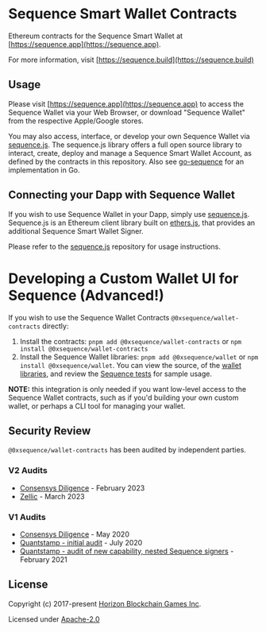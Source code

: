# Sequence Smart Wallet Contracts

Ethereum contracts for the Sequence Smart Wallet at [https://sequence.app](https://sequence.app).

For more information, visit [https://sequence.build](https://sequence.build)

## Usage

Please visit [https://sequence.app](https://sequence.app) to access the Sequence Wallet via your Web Browser, or
download "Sequence Wallet" from the respective Apple/Google stores.

You may also access, interface, or develop your own Sequence Wallet via [sequence.js](https://github.com/0xsequence/sequence.js). The
sequence.js library offers a full open source library to interact, create, deploy and manage a Sequence Smart Wallet Account,
as defined by the contracts in this repository. Also see [go-sequence](https://github.com/0xsequence/go-sequence) for an implementation
in Go.

## Connecting your Dapp with Sequence Wallet

If you wish to use Sequence Wallet in your Dapp, simply use [sequence.js](https://github.com/0xsequence/sequence.js). Sequence.js
is an Ethereum client library built on [ethers.js](https://github.com/ethers-io/ethers.js), that provides an additional
Sequence Smart Wallet Signer.

Please refer to the [sequence.js](https://github.com/0xsequence/sequence.js) repository for usage instructions.

# Developing a Custom Wallet UI for Sequence (Advanced!)

If you wish to use the Sequence Wallet Contracts `@0xsequence/wallet-contracts` directly:

1. Install the contracts: `pnpm add @0xsequence/wallet-contracts` or `npm install @0xsequence/wallet-contracts`
2. Install the Sequence Wallet libraries: `pnpm add @0xsequence/wallet` or `npm install @0xsequence/wallet`. You can view the source,
   of the [wallet libraries](https://github.com/0xsequence/sequence.js/tree/master/packages/wallet), and review the
   [Sequence tests](https://github.com/0xsequence/sequence.js/tree/master/packages/0xsequence) for sample usage.

**NOTE:** this integration is only needed if you want low-level access to the Sequence Wallet contracts, such as if you'd building
your own custom wallet, or perhaps a CLI tool for managing your wallet.

## Security Review

`@0xsequence/wallet-contracts` has been audited by independent parties.

### V2 Audits

- [Consensys Diligence](https://github.com/0xsequence/wallet-contracts/blob/master/audits/v2/consensys-horizon-sequence-wallet-audit-2023-02.pdf) - February 2023
- [Zellic](https://github.com/0xsequence/wallet-contracts/raw/master/audits/Quantstamp_Arcadeum_Report_Final.pdf) - March 2023

### V1 Audits

- [Consensys Diligence](https://github.com/0xsequence/wallet-contracts/blob/master/audits/v1/Consensys_Diligence.md) - May 2020
- [Quantstamp - initial audit](https://github.com/0xsequence/wallet-contracts/raw/master/audits/v1/Quantstamp_Arcadeum_Report_Final.pdf) - July 2020
- [Quantstamp - audit of new capability, nested Sequence signers](https://github.com/0xsequence/wallet-contracts/raw/master/audits/v1/sequence_quantstamp_audit_feb_2021.pdf) - February 2021

## License

Copyright (c) 2017-present [Horizon Blockchain Games Inc](https://horizon.io).

Licensed under [Apache-2.0](https://github.com/0xsequence/erc-1155/blob/master/LICENSE)
